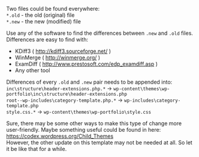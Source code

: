 Two files could be found everywhere:  
`*.old` - the old (original) file  
`*.new` - the new (modified) file  
  
Use any of the software to find the differences between `.new` and `.old` files. 
Differences are easy to find with:  
- KDiff3 ( http://kdiff3.sourceforge.net/ )  
- WinMerge ( http://winmerge.org/ )  
- ExamDiff ( http://www.prestosoft.com/edp_examdiff.asp )  
- Any other tool  

Differences of every `.old` and `.new` pair needs to be appended into:  
`inc\structure\header-extensions.php.*` -> `wp-content\themes\wp-portfolio\inc\structure\header-extensions.php`  
`root--wp-includes\category-template.php.*` -> `wp-includes\category-template.php`  
`style.css.*` -> `wp-content\themes\wp-portfolio\style.css`  
  
Sure, there may be some other ways to make this type of change more user-friendly. Maybe something useful could be found in here: https://codex.wordpress.org/Child_Themes  
However, the other update on this template may not be needed at all. So let it be like that for a while.
